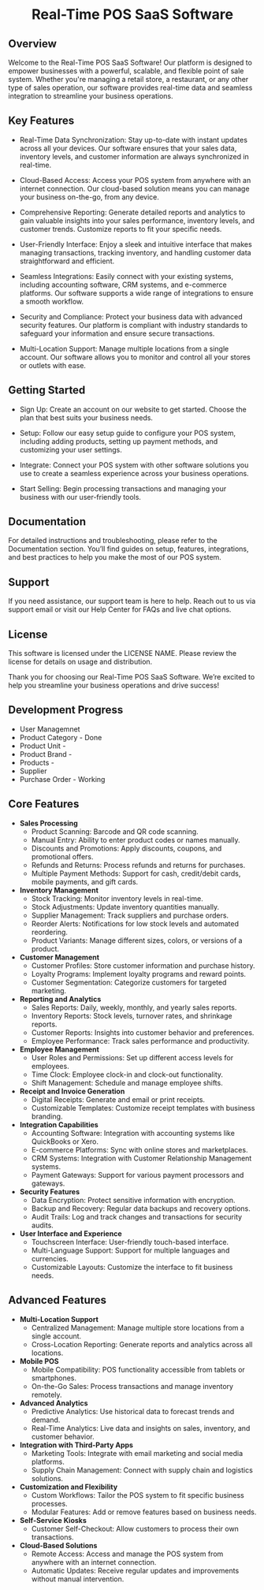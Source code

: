 <h1 align="center">Real-Time POS SaaS Software</h1>



## Overview
Welcome to the Real-Time POS SaaS Software! Our platform is designed to empower businesses with a powerful, scalable, and flexible point of sale system. Whether you're managing a retail store, a restaurant, or any other type of sales operation, our software provides real-time data and seamless integration to streamline your business operations.

## Key Features
* Real-Time Data Synchronization: Stay up-to-date with instant updates across all your devices. Our software ensures that your sales data, inventory levels, and customer information are always synchronized in real-time.

* Cloud-Based Access: Access your POS system from anywhere with an internet connection. Our cloud-based solution means you can manage your business on-the-go, from any device.

* Comprehensive Reporting: Generate detailed reports and analytics to gain valuable insights into your sales performance, inventory levels, and customer trends. Customize reports to fit your specific needs.

* User-Friendly Interface: Enjoy a sleek and intuitive interface that makes managing transactions, tracking inventory, and handling customer data straightforward and efficient.

* Seamless Integrations: Easily connect with your existing systems, including accounting software, CRM systems, and e-commerce platforms. Our software supports a wide range of integrations to ensure a smooth workflow.

* Security and Compliance: Protect your business data with advanced security features. Our platform is compliant with industry standards to safeguard your information and ensure secure transactions.

* Multi-Location Support: Manage multiple locations from a single account. Our software allows you to monitor and control all your stores or outlets with ease.

## Getting Started
* Sign Up: Create an account on our website to get started. Choose the plan that best suits your business needs.

* Setup: Follow our easy setup guide to configure your POS system, including adding products, setting up payment methods, and customizing your user settings.

* Integrate: Connect your POS system with other software solutions you use to create a seamless experience across your business operations.

* Start Selling: Begin processing transactions and managing your business with our user-friendly tools.

## Documentation
For detailed instructions and troubleshooting, please refer to the Documentation section. You’ll find guides on setup, features, integrations, and best practices to help you make the most of our POS system.

## Support
If you need assistance, our support team is here to help. Reach out to us via support email or visit our Help Center for FAQs and live chat options.

## License
This software is licensed under the LICENSE NAME. Please review the license for details on usage and distribution.

Thank you for choosing our Real-Time POS SaaS Software. We’re excited to help you streamline your business operations and drive success!


## Development Progress

* User Managemnet
* Product Category - Done
* Product Unit - 
* Product Brand - 
* Products - 
* Supplier
* Purchase Order - Working


<h2>Core Features</h2>
<ul>
    <li><strong>Sales Processing</strong>
        <ul>
            <li>Product Scanning: Barcode and QR code scanning.</li>
            <li>Manual Entry: Ability to enter product codes or names manually.</li>
            <li>Discounts and Promotions: Apply discounts, coupons, and promotional offers.</li>
            <li>Refunds and Returns: Process refunds and returns for purchases.</li>
            <li>Multiple Payment Methods: Support for cash, credit/debit cards, mobile payments, and gift cards.</li>
        </ul>
    </li>
    <li><strong>Inventory Management</strong>
        <ul>
            <li>Stock Tracking: Monitor inventory levels in real-time.</li>
            <li>Stock Adjustments: Update inventory quantities manually.</li>
            <li>Supplier Management: Track suppliers and purchase orders.</li>
            <li>Reorder Alerts: Notifications for low stock levels and automated reordering.</li>
            <li>Product Variants: Manage different sizes, colors, or versions of a product.</li>
        </ul>
    </li>
    <li><strong>Customer Management</strong>
        <ul>
            <li>Customer Profiles: Store customer information and purchase history.</li>
            <li>Loyalty Programs: Implement loyalty programs and reward points.</li>
            <li>Customer Segmentation: Categorize customers for targeted marketing.</li>
        </ul>
    </li>
    <li><strong>Reporting and Analytics</strong>
        <ul>
            <li>Sales Reports: Daily, weekly, monthly, and yearly sales reports.</li>
            <li>Inventory Reports: Stock levels, turnover rates, and shrinkage reports.</li>
            <li>Customer Reports: Insights into customer behavior and preferences.</li>
            <li>Employee Performance: Track sales performance and productivity.</li>
        </ul>
    </li>
    <li><strong>Employee Management</strong>
        <ul>
            <li>User Roles and Permissions: Set up different access levels for employees.</li>
            <li>Time Clock: Employee clock-in and clock-out functionality.</li>
            <li>Shift Management: Schedule and manage employee shifts.</li>
        </ul>
    </li>
    <li><strong>Receipt and Invoice Generation</strong>
        <ul>
            <li>Digital Receipts: Generate and email or print receipts.</li>
            <li>Customizable Templates: Customize receipt templates with business branding.</li>
        </ul>
    </li>
    <li><strong>Integration Capabilities</strong>
        <ul>
            <li>Accounting Software: Integration with accounting systems like QuickBooks or Xero.</li>
            <li>E-commerce Platforms: Sync with online stores and marketplaces.</li>
            <li>CRM Systems: Integration with Customer Relationship Management systems.</li>
            <li>Payment Gateways: Support for various payment processors and gateways.</li>
        </ul>
    </li>
    <li><strong>Security Features</strong>
        <ul>
            <li>Data Encryption: Protect sensitive information with encryption.</li>
            <li>Backup and Recovery: Regular data backups and recovery options.</li>
            <li>Audit Trails: Log and track changes and transactions for security audits.</li>
        </ul>
    </li>
    <li><strong>User Interface and Experience</strong>
        <ul>
            <li>Touchscreen Interface: User-friendly touch-based interface.</li>
            <li>Multi-Language Support: Support for multiple languages and currencies.</li>
            <li>Customizable Layouts: Customize the interface to fit business needs.</li>
        </ul>
    </li>
</ul>

<h2>Advanced Features</h2>
<ul>
    <li><strong>Multi-Location Support</strong>
        <ul>
            <li>Centralized Management: Manage multiple store locations from a single account.</li>
            <li>Cross-Location Reporting: Generate reports and analytics across all locations.</li>
        </ul>
    </li>
    <li><strong>Mobile POS</strong>
        <ul>
            <li>Mobile Compatibility: POS functionality accessible from tablets or smartphones.</li>
            <li>On-the-Go Sales: Process transactions and manage inventory remotely.</li>
        </ul>
    </li>
    <li><strong>Advanced Analytics</strong>
        <ul>
            <li>Predictive Analytics: Use historical data to forecast trends and demand.</li>
            <li>Real-Time Analytics: Live data and insights on sales, inventory, and customer behavior.</li>
        </ul>
    </li>
    <li><strong>Integration with Third-Party Apps</strong>
        <ul>
            <li>Marketing Tools: Integrate with email marketing and social media platforms.</li>
            <li>Supply Chain Management: Connect with supply chain and logistics solutions.</li>
        </ul>
    </li>
    <li><strong>Customization and Flexibility</strong>
        <ul>
            <li>Custom Workflows: Tailor the POS system to fit specific business processes.</li>
            <li>Modular Features: Add or remove features based on business needs.</li>
        </ul>
    </li>
    <li><strong>Self-Service Kiosks</strong>
        <ul>
            <li>Customer Self-Checkout: Allow customers to process their own transactions.</li>
        </ul>
    </li>
    <li><strong>Cloud-Based Solutions</strong>
        <ul>
            <li>Remote Access: Access and manage the POS system from anywhere with an internet connection.</li>
            <li>Automatic Updates: Receive regular updates and improvements without manual intervention.</li>
        </ul>
    </li>
</ul>